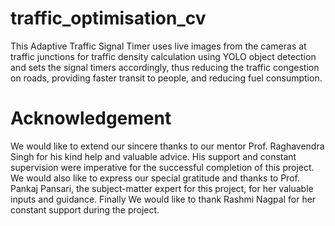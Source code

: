 # traffic_optimisation_cv
This Adaptive Traffic Signal Timer uses live images from the cameras at traffic junctions for traffic density calculation using YOLO object detection and sets the signal timers accordingly, thus reducing the traffic congestion on roads, providing faster transit to people, and reducing fuel consumption.

# Acknowledgement
We would like to extend our sincere thanks to our mentor Prof. Raghavendra Singh for his kind help and valuable advice. His support and constant supervision were imperative for the successful completion of this project. We would also like to express our special gratitude and thanks to Prof. Pankaj Pansari, the subject-matter expert for this project, for her valuable inputs and guidance. Finally We would like to thank Rashmi Nagpal for her constant support during the project.



